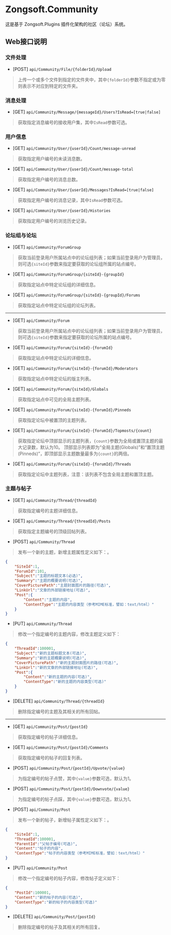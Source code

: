 # Zongsoft.Community

这是基于 Zongsoft.Plugins 插件化架构的社区（论坛）系统。

## Web接口说明

### 文件处理

- [POST] `api/Community/File/{folderId}/Upload`
> 上传一个或多个文件到指定的文件夹中，其中`{folderId}`参数不指定或为零则表示不对应到特定的文件夹。


### 消息处理

- [GET] `api/Community/Message/{messageId}/Users?IsRead=[true|false]`
> 获取指定消息编号的接收用户集，其中`IsRead`参数可选。


### 用户信息

- [GET] `api/Community/User/{userId}/Count/message-unread`
> 获取指定用户编号的未读消息数。

- [GET] `api/Community/User/{userId}/Count/message-total`
> 获取指定用户编号的消息总数。

- [GET] `api/Community/User/{userId}/Messages?IsRead=[true|false]`
> 获取指定用户编号的消息记录，其中`IsRead`参数可选。

- [GET] `api/Community/User/{userId}/Histories`
> 获取指定用户编号的浏览历史记录。


### 论坛组与论坛

- [GET] `api/Community/ForumGroup`
> 获取当前登录用户所属站点中的论坛组列表；如果当前登录用户为管理员，则可选`{siteId}`参数来指定要获取的论坛组所属的站点编号。

- [GET] `api/Community/ForumGroup/{siteId}-{groupId}`
> 获取指定站点中特定论坛组的详细信息。

- [GET] `api/Community/ForumGroup/{siteId}-{groupId}/Forums`
> 获取指定站点中特定论坛组的论坛列表。

------------

- [GET] `api/Community/Forum`
> 获取当前登录用户所属站点中的论坛组列表；如果当前登录用户为管理员，则可选`{siteId}`参数来指定要获取的论坛所属的站点编号。

- [GET] `api/Community/Forum/{siteId}-{forumId}`
> 获取指定站点中特定论坛的详细信息。

- [GET] `api/Community/Forum/{siteId}-{forumId}/Moderators`
> 获取指定站点中特定论坛的版主列表。

- [GET] `api/Community/Forum/{siteId}/Globals`
> 获取指定站点中可见的全局主题列表。

- [GET] `api/Community/Forum/{siteId}-{forumId}/Pinneds`
> 获取指定论坛中被置顶的主题列表。

- [GET] `api/Community/Forum/{siteId}-{forumId}/Topmosts/{count}`
> 获取指定论坛中顶部显示的主题列表，`{count}`参数为全局或置顶主题的最大记录数，默认为10。
> 顶部显示列表即为“全局主题(Globals)”和“置顶主题(Pinneds)”，即顶部显示主题数量最多为`{count}`的两倍。

- [GET] `api/Community/Forum/{siteId}-{forumId}/Threads`
> 获取指定论坛中主题列表，注意：该列表不包含全局主题和置顶主题。

### 主题与帖子

- [GET] `api/Community/Thread/{threadId}`
> 获取指定编号的主题详细信息。

- [GET] `api/Community/Thread/{threadId}/Posts`
> 获取指定主题编号的顶级回帖列表。

- [POST] `api/Community/Thread`
> 发布一个新的主题，新增主题属性定义如下：。

```json
{
	"SiteId":1,
	"ForumId":101,
	"Subject":"主题的标题文本(必选)",
	"Summary":"主题的概要说明(可选)",
	"CoverPicturePath":"主题封面图片的路径(可选)",
	"LinkUrl":"文章的外部链接地址(可选)",
	"Post":{
		"Content":"主题的内容",
		"ContentType":"主题的内容类型（参考MIME标准，譬如：text/html）"
	}
}
```

- [PUT] `api/Community/Thread`
> 修改一个指定编号的主题内容，修改主题定义如下：

```json
{
	"ThreadId":100001,
	"Subject":"新的主题标题文本(可选)",
	"Summary":"新的主题概要说明(可选)",
	"CoverPicturePath":"新的主题封面图片的路径(可选)",
	"LinkUrl":"新的文章的外部链接地址(可选)",
	"Post":{
		"Content":"新的主题的内容(可选)",
		"ContentType":"新的主题的内容类型(可选)"
	}
}
```

- [DELETE] `api/Community/Thread/{threadId}`
> 删除指定编号的主题及其相关的所有回帖。

-------------

- [GET] `api/Community/Post/{postId}`
> 获取指定编号的帖子详细信息。

- [GET] `api/Community/Post/{postId}/Comments`
> 获取指定编号的帖子的回复列表。

- [POST] `api/Community/Post/{postId}/Upvote/{value}`
> 为指定编号的帖子点赞，其中`{value}`参数可选，默认为1。

- [POST] `api/Community/Post/{postId}/Downvote/{value}`
> 为指定编号的帖子点踩，其中`{value}`参数可选，默认为1。

- [POST] `api/Community/Post`
> 发布一个新的帖子，新增帖子属性定义如下：。

```json
{
	"SiteId":1,
	"ThreadId":100001,
	"ParentId":"父帖子编号(可选)",
	"Content":"帖子的内容",
	"ContentType":"帖子的内容类型（参考MIME标准，譬如：text/html）"
}
```

- [PUT] `api/Community/Post`
> 修改一个指定编号的帖子内容，修改帖子定义如下：

```json
{
	"PostId":100001,
	"Content":"新的帖子的内容(可选)",
	"ContentType":"新的帖子的内容类型(可选)"
}
```

- [DELETE] `api/Community/Post/{postId}`
> 删除指定编号的帖子及其相关的所有回复。
